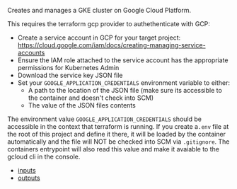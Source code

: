 Creates and manages a GKE cluster on Google Cloud Platform. 

This requires the terraform gcp provider to authethenticate with GCP:

* Create a service account in GCP for your target project: https://cloud.google.com/iam/docs/creating-managing-service-accounts
* Ensure the IAM role attached to the service account has the appropriate permissions for Kubernetes Admin
* Download the service key JSON file
* Set your `GOOGLE_APPLICATION_CREDENTIALS` environment variable to either:
    * A path to the location of the JSON file (make sure its accessible to the container and doesn't check into SCM)
    * The value of the JSON files contents

The environment value `GOOGLE_APPLICATION_CREDENTIALS` should be accessible in the context that terraform is running. If you create a`.env` file at the root of this project and define it there, it will be loaded by the container automatically and the file will NOT be checked into SCM via `.gitignore`. The containers entrypoint will also read this value and make it avaiable to the gcloud cli in the console.

* [inputs](./variables.tf)
* [outputs](./outputs.tf)